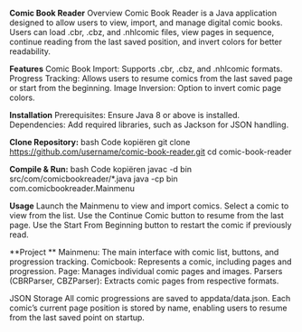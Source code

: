 **Comic Book Reader**
Overview
Comic Book Reader is a Java application designed to allow users to view, import, and manage digital comic books. Users can load .cbr, .cbz, and .nhlcomic files, view pages in sequence, continue reading from the last saved position, and invert colors for better readability.

**Features**
Comic Book Import: Supports .cbr, .cbz, and .nhlcomic formats.
Progress Tracking: Allows users to resume comics from the last saved page or start from the beginning.
Image Inversion: Option to invert comic page colors.


**Installation**
Prerequisites: Ensure Java 8 or above is installed.
Dependencies: Add required libraries, such as Jackson for JSON handling.

**Clone Repository:**
bash
Code kopiëren
git clone https://github.com/username/comic-book-reader.git
cd comic-book-reader

**Compile & Run:**
bash
Code kopiëren
javac -d bin src/com/comicbookreader/*.java
java -cp bin com.comicbookreader.Mainmenu

**Usage**
Launch the Mainmenu to view and import comics.
Select a comic to view from the list.
Use the Continue Comic button to resume from the last page.
Use the Start From Beginning button to restart the comic if previously read.

**Project 
**
Mainmenu: The main interface with comic list, buttons, and progression tracking.
Comicbook: Represents a comic, including pages and progression.
Page: Manages individual comic pages and images.
Parsers (CBRParser, CBZParser): Extracts comic pages from respective formats.

JSON Storage
All comic progressions are saved to appdata/data.json. Each comic’s current page position is stored by name, enabling users to resume from the last saved point on startup.
